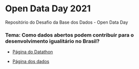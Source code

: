 # Open Data Day 2021
Repositório do Desafio da Base dos Dados - Open Data Day



### Tema: Como dados abertos podem contribuir para o desenvolvimento igualitário no Brasil?

- [Página do Datathon](https://basedosdados.github.io/mais/datathon_2021/)

- [Página dos dados](https://basedosdados.org/)
